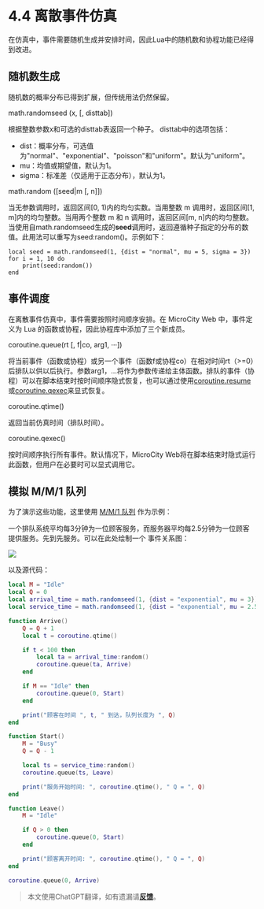 # 4.4 离散事件仿真
在仿真中，事件需要随机生成并安排时间，因此Lua中的随机数和协程功能已经得到改进。

## 随机数生成
随机数的概率分布已得到扩展，但传统用法仍然保留。

<a id='math.randomseed'> math.randomseed (x, [, disttab]) </a>

根据整数参数x和可选的disttab表返回一个种子。 disttab中的选项包括：
- dist：概率分布，可选值为"normal"、"exponential"、"poisson"和"uniform"。默认为"uniform"。
- mu：均值或期望值，默认为1。
- sigma：标准差（仅适用于正态分布），默认为1。

<a id='math.random'> math.random ([seed|m [, n]]) </a>

当无参数调用时，返回区间[0, 1)内的均匀实数。当用整数 m 调用时，返回区间[1, m]内的均匀整数。当用两个整数 m 和 n 调用时，返回区间[m, n]内的均匀整数。
<br>当使用自math.randomseed生成的**seed**调用时，返回遵循种子指定的分布的数值。此用法可以重写为seed:random()。示例如下：
```
local seed = math.randomseed(1, {dist = "normal", mu = 5, sigma = 3})
for i = 1, 10 do
    print(seed:random())
end
```

## 事件调度
在离散事件仿真中，事件需要按照时间顺序安排。在 MicroCity Web 中，事件定义为 Lua 的函数或协程，因此协程库中添加了三个新成员。

<a id='coroutine.queue'>coroutine.queue(rt [, f|co, arg1, ···])</a>

将当前事件（函数或协程）或另一个事件（函数f或协程co）在相对时间rt（>=0）后排队以供以后执行。参数arg1，...将作为参数传递给主体函数。排队的事件（协程）可以在脚本结束时按时间顺序隐式恢复，也可以通过使用<a href="https://www.lua.org/manual/5.4/manual.html#pdf-coroutine.resume" target="_blank">coroutine.resume</a>或[coroutine.qexec](4.4_discrete_event_simulation.md#coroutine.qexec)来显式恢复。

<a id='coroutine.qtime'>coroutine.qtime()</a>

返回当前仿真时间（排队时间）。

<a id='coroutine.qexec'>coroutine.qexec()</a>

按时间顺序执行所有事件。默认情况下，MicroCity Web将在脚本结束时隐式运行此函数，但用户在必要时可以显式调用它。

## 模拟 M/M/1 队列

为了演示这些功能，这里使用 <a href="https://en.wikipedia.org/wiki/M/M/1_queue" target="_blank">M/M/1 队列</a> 作为示例：

一个排队系统平均每3分钟为一位顾客服务，而服务器平均每2.5分钟为一位顾客提供服务。先到先服务。可以在此处绘制一个 <a herf="https://en.wikipedia.org/wiki/Event_relationship_graph" target="_blank">事件关系图</a>：

![](https://microcity.gitee.io/doc/img/mm1.svg)

以及源代码：

```lua
local M = "Idle"                                                            --初始化服务器状态
local Q = 0                                                                 --初始化队列长度
local arrival_time = math.randomseed(1, {dist = "exponential", mu = 3})     --到达时间随机种子
local service_time = math.randomseed(1, {dist = "exponential", mu = 2.5})   --服务时间随机种子

function Arrive()                                                           --顾客到达
    Q = Q + 1                                                               --队列长度加一
    local t = coroutine.qtime()                                             --获取当前仿真时间

    if t < 100 then                                                         --当当前时间小于100时
        local ta = arrival_time:random()                                    --获取下一个到达时间
        coroutine.queue(ta, Arrive)                                         --安排下一个到达事件
    end

    if M == "Idle" then                                                     --检查服务器状态
        coroutine.queue(0, Start)                                           --开始提供服务
    end

    print("顾客在时间 ", t, " 到达，队列长度为 ", Q)                          
end

function Start()                                                            --开始提供服务
    M = "Busy"                                                              --将服务器状态设置为忙碌
    Q = Q - 1                                                               --队列长度减一

    local ts = service_time:random()                                        --获取一个服务时间
    coroutine.queue(ts, Leave)                                              --安排离开事件

    print("服务开始时间: ", coroutine.qtime(), " Q = ", Q)
end

function Leave()                                                            --顾客离开
    M = "Idle"                                                              --将服务器设置为空闲状态

    if Q > 0 then                                                           --如果还有顾客在队列中
        coroutine.queue(0, Start)                                           --开始为下一位顾客提供服务
    end

    print("顾客离开时间: ", coroutine.qtime(), " Q = ", Q)    
end

coroutine.queue(0, Arrive)                                                  --安排第一位顾客到达的事件

```

> 本文使用ChatGPT翻译，如有遗漏请[**反馈**](https://github.com/huuhghhgyg/MicroCityNotes/issues/new)。